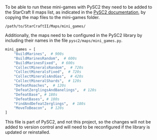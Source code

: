 To be able to run these mini-games with PySC2 they need to be added to the StarCraft II maps list, as indicated in the [PySC2 documentation](https://github.com/google-deepmind/pysc2?tab=readme-ov-file#get-the-maps), by copying the map files to the mini-games folder.

`/path/to/StarCraftII/Maps/mini_games/`

Additionally, the maps need to be configured in the PySC2 library by including their names in the file `pysc2/maps/mini_games.py`.

```python
mini_games = [
    "BuildMarines",  # 900s
    "BuildMarinesRandom",  # 600s
    "BuildMarinesFixed",  # 600s
    "CollectMineralsRandom",  # 720s
    "CollectMineralsFixed",  # 720s
    "CollectMineralsAndGas",  # 420s
    "CollectMineralShards",  # 120s
    "DefeatRoaches",  # 120s
    "DefeatZerglingsAndBanelings",  # 120s
    "DefeatBase", # 180s
    "DefeatBases", # 180s
    "FindAndDefeatZerglings",  # 180s
    "MoveToBeacon",  # 120s
]
```

This file is part of PySC2, and not this project, so the changes will not be added to version control and will need to be reconfigured if the library is updated or reinstalled.